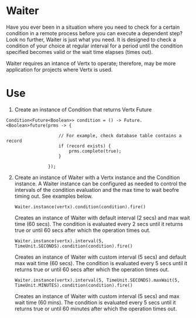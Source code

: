 # Waiter

Have you ever been in a situation where you need to check for a certain condition in a remote process before you can execute a dependent step? Look no further, Waiter is just what you need. It is designed to check a condition of your choice at regular interval for a period until the condition specified becomes valid or the wait time elapses (times out).

Waiter requires an intance of Vertx to operate; therefore, may be more application for projects where Vertx is used.

# Use

1. Create an instance of Condition that returns Vertx Future<Boolean>

```
Condition<Future<Boolean>> condition = () -> Future.<Boolean>future(prms -> {

                    // For example, check database table contains a record
                    if (record exists) {
                        prms.complete(true);
                    }

                });
```

2. Create an instance of Waiter with a Vertx instance and the Condition instance. A Waiter instance can be configured as needed to control the intervals of the condition evaluation and the max time to wait beofre timing out. See examples below.

   `Waiter.instance(vertx).condition(condition).fire()`<br>

   Creates an instance of Waiter with default interval (2 secs) and max wait time (60 secs). The condition is evaluated every 2 secs until it returns true or until 60 secs after which the operation times out.

   `Waiter.instance(vertx).interval(5, TimeUnit.SECONDS).condition(condition).fire()`<br>

   Creates an instance of Waiter with custom interval (5 secs) and default max wait time (60 secs). The condition is evaluated every 5 secs until it returns true or until 60 secs after which the operation times out.

   `Waiter.instance(vertx).interval(5, TimeUnit.SECONDS).maxWait(5, TimeUnit.MINUTES).condition(condition).fire()` <br>

   Creates an instance of Waiter with custom interval (5 secs) and max wait time (60 mins). The condition is evaluated every 5 secs until it returns true or until 60 minutes after which the operation times out.
